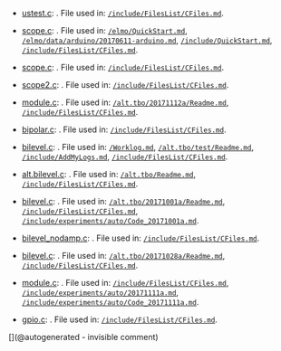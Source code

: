 * [ustest.c](/elmo/data/ustest.c): . File used in: [`/include/FilesList/CFiles.md`](/include/FilesList/CFiles.md).

* [scope.c](/elmo/data/scope.c): . File used in: [`/elmo/QuickStart.md`](/elmo/QuickStart.md), [`/elmo/data/arduino/20170611-arduino.md`](/elmo/data/arduino/20170611-arduino.md), [`/include/QuickStart.md`](/include/QuickStart.md), [`/include/FilesList/CFiles.md`](/include/FilesList/CFiles.md).

* [scope.c](/elmo/data/arduiprobe/scope.c): . File used in: [`/include/FilesList/CFiles.md`](/include/FilesList/CFiles.md).

* [scope2.c](/elmo/data/arduiprobe/scope2.c): . File used in: [`/include/FilesList/CFiles.md`](/include/FilesList/CFiles.md).

* [module.c](/alt.tbo/20171112a/module.c): . File used in: [`/alt.tbo/20171112a/Readme.md`](/alt.tbo/20171112a/Readme.md), [`/include/FilesList/CFiles.md`](/include/FilesList/CFiles.md).

* [bipolar.c](/alt.tbo/test/bipolar.c): . File used in: [`/include/FilesList/CFiles.md`](/include/FilesList/CFiles.md).

* [bilevel.c](/alt.tbo/test/bilevel.c): . File used in: [`/Worklog.md`](/Worklog.md), [`/alt.tbo/test/Readme.md`](/alt.tbo/test/Readme.md), [`/include/AddMyLogs.md`](/include/AddMyLogs.md), [`/include/FilesList/CFiles.md`](/include/FilesList/CFiles.md).

* [alt.bilevel.c](/alt.tbo/test/alt.bilevel.c): . File used in: [`/alt.tbo/Readme.md`](/alt.tbo/Readme.md), [`/include/FilesList/CFiles.md`](/include/FilesList/CFiles.md).

* [bilevel.c](/alt.tbo/20171001a/bilevel.c): . File used in: [`/alt.tbo/20171001a/Readme.md`](/alt.tbo/20171001a/Readme.md), [`/include/FilesList/CFiles.md`](/include/FilesList/CFiles.md), [`/include/experiments/auto/Code_20171001a.md`](/include/experiments/auto/Code_20171001a.md).

* [bilevel_nodamp.c](/alt.tbo/20171028a/bilevel_nodamp.c): . File used in: [`/include/FilesList/CFiles.md`](/include/FilesList/CFiles.md).

* [bilevel.c](/alt.tbo/20171028a/bilevel.c): . File used in: [`/alt.tbo/20171028a/Readme.md`](/alt.tbo/20171028a/Readme.md), [`/include/FilesList/CFiles.md`](/include/FilesList/CFiles.md).

* [module.c](/alt.tbo/20171111a/module.c): . File used in: [`/include/FilesList/CFiles.md`](/include/FilesList/CFiles.md), [`/include/experiments/auto/20171111a.md`](/include/experiments/auto/20171111a.md), [`/include/experiments/auto/Code_20171111a.md`](/include/experiments/auto/Code_20171111a.md).

* [gpio.c](/goblin/pi0/gpio.c): . File used in: [`/include/FilesList/CFiles.md`](/include/FilesList/CFiles.md).



[](@autogenerated - invisible comment)